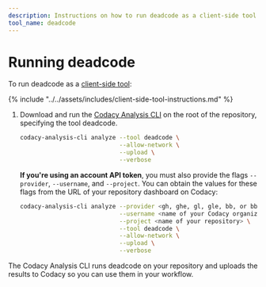 ```yaml
---
description: Instructions on how to run deadcode as a client-side tool on Codacy.
tool_name: deadcode
---
```


# Running deadcode

To run deadcode as a [client-side tool](client-side-tools.md):

<!-- NOTE
     include-markdown breaks the final list in two, use include instead. -->
{% include "../../assets/includes/client-side-tool-instructions.md" %}

1.  Download and run the [Codacy Analysis CLI](https://github.com/codacy/codacy-analysis-cli#install) on the root of the repository, specifying the tool deadcode.

    ```bash
    codacy-analysis-cli analyze --tool deadcode \
                                --allow-network \
                                --upload \
                                --verbose
    ```

    **If you're using an account API token**, you must also provide the flags `--provider`, `--username`, and `--project`. You can obtain the values for these flags from the URL of your repository dashboard on Codacy:

    ```bash
    codacy-analysis-cli analyze --provider <gh, ghe, gl, gle, bb, or bbe> \
                                --username <name of your Codacy organization> \
                                --project <name of your repository> \
                                --tool deadcode \
                                --allow-network \
                                --upload \
                                --verbose
    ```

The Codacy Analysis CLI runs deadcode on your repository and uploads the results to Codacy so you can use them in your workflow.
